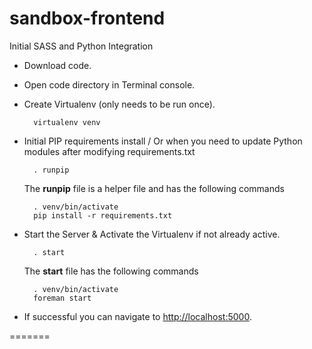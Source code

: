 # sandbox-frontend
Initial SASS and Python Integration

* Download code.
* Open code directory in Terminal console.
* Create Virtualenv (only needs to be run once).

		virtualenv venv

* Initial PIP requirements install / Or when you need to update Python modules after modifying requirements.txt

		. runpip

	The **runpip** file is a helper file and has the following commands

		. venv/bin/activate
		pip install -r requirements.txt

* Start the Server & Activate the Virtualenv if not already active.

		. start

	The **start** file has the following commands

		. venv/bin/activate
		foreman start

* If successful you can navigate to <a href='http://localhost:5000'>http://localhost:5000</a>.

=======

